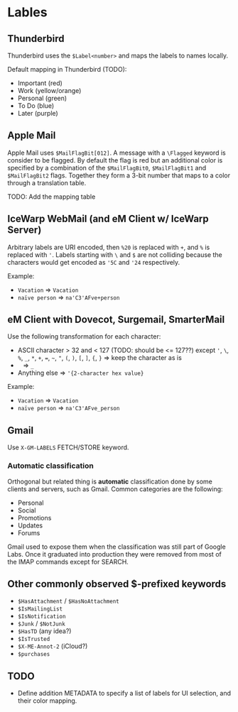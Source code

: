 # Lables

## Thunderbird

Thunderbird uses the `$Label<number>` and maps the labels to names locally.

Default mapping in Thunderbird (TODO):
- Important (red)
- Work (yellow/orange)
- Personal (green)
- To Do (blue)
- Later (purple)

## Apple Mail

Apple Mail uses `$MailFlagBit[012]`. A message with a `\Flagged` keyword is consider to be flagged. By default the flag is red but an additional color is specified by a combination of the `$MailFlagBit0`, `$MailFlagBit1` and `$MailFlagBit2` flags. Together they form a 3-bit number that maps to a color through a translation table.

TODO: Add the mapping table

## IceWarp WebMail (and eM Client w/ IceWarp Server)

Arbitrary labels are URI encoded, then `%20` is replaced with `+`, and `%` is replaced with `'`. Labels starting with `\` and `$` are not colliding because the characters would get encoded as `'5C` and `'24` respectively.

Example:
- `Vacation` => `Vacation`
- `naïve person` => `na'C3'AFve+person`

## eM Client with Dovecot, Surgemail, SmarterMail

Use the following transformation for each character:
- ASCII character > 32 and < 127 (TODO: should be <= 127??) except `'`, `\`, `%`, `_`, `*`, `+`, `=`, `~`, `"`, `(`, `)`, `[`, `]`, `{`, `}` => keep the character as is
- ` ` => `_`
- Anything else => `'{2-character hex value}`

Example:
- `Vacation` => `Vacation`
- `naïve person` => `na'C3'AFve_person`

## Gmail

Use `X-GM-LABELS` FETCH/STORE keyword.

### Automatic classification

Orthogonal but related thing is **automatic** classification done by some clients and servers, such as Gmail. Common categories are the following:
- Personal
- Social
- Promotions
- Updates
- Forums

Gmail used to expose them when the classification was still part of Google Labs. Once it graduated into production they were removed from most of the IMAP commands except for SEARCH.

## Other commonly observed $-prefixed keywords

- `$HasAttachment` / `$HasNoAttachment`
- `$IsMailingList`
- `$IsNotification`
- `$Junk` / `$NotJunk`
- `$HasTD` (any idea?)
- `$IsTrusted`
- `$X-ME-Annot-2` (iCloud?)
- `$purchases`

## TODO

- Define addition METADATA to specify a list of labels for UI selection, and their color mapping.